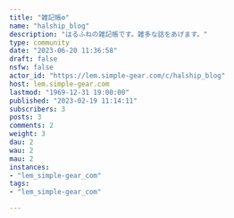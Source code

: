 ```yaml
---
title: "雑記帳⚙" 
name: "halship_blog"
description: "はるふねの雑記帳です。雑多な話をあげます。"
type: community
date: "2023-06-20 11:36:58"
draft: false
nsfw: false
actor_id: "https://lem.simple-gear.com/c/halship_blog"
host: lem.simple-gear.com
lastmod: "1969-12-31 19:00:00"
published: "2023-02-19 11:14:11"
subscribers: 3
posts: 3
comments: 2
weight: 3
dau: 2
wau: 2
mau: 2
instances:
- "lem_simple-gear_com"
tags: 
- "lem_simple-gear_com"

---
```

